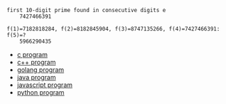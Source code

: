 ```
first 10-digit prime found in consecutive digits e
    7427466391

f(1)=7182818284, f(2)=8182845904, f(3)=8747135266, f(4)=7427466391: f(5)=?
    5966290435
```

* [c program](GoogleQuestion.c)
* [c++ program](GoogleQuestion.cpp)
* [golang program](GoogleQuestion.go)
* [java program](GoogleQuestion.java)
* [javascript program](GoogleQuestion.js)
* [python program](GoogleQuestion.py)
